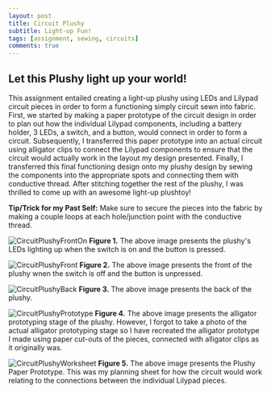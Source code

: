 ```yaml
---
layout: post
title: Circuit Plushy
subtitle: Light-up Fun!
tags: [assignment, sewing, circuits]
comments: true
---
```


## **Let this Plushy light up your world!**
This assignment entailed creating a light-up plushy using LEDs and Lilypad circuit pieces in order to form a functioning simply circuit sewn into fabric. First, we started by making a paper prototype of the circuit design in order to plan out how the individual Lilypad components, including a battery holder, 3 LEDs, a switch, and a button, would connect in order to form a circuit. Subsequently, I transferred this paper prototype into an actual circuit using alligator clips to connect the Lilypad components to ensure that the circuit would actually work in the layout my design presented. Finally, I transferred this final functioning design onto my plushy design by sewing the components into the appropriate spots and connecting them with conductive thread. After stitching together the rest of the plushy, I was thrilled to come up with an awesome light-up plushtoy!

**Tip/Trick for my Past Self:** Make sure to secure the pieces into the fabric by making a couple loops at each hole/junction point with the conductive thread. 

![CircuitPlushyFrontOn](https://amylam7.github.io/img/CircuitPlushyFrontOn.png)
**Figure 1.** The above image presents the plushy's LEDs lighting up when the switch is on and the button is pressed.

![CircuitPlushyFront](https://amylam7.github.io/img/CircuitPlushyFront.png)
**Figure 2.** The above image presents the front of the plushy wnen the switch is off and the button is unpressed.

![CircuitPlushyBack](https://amylam7.github.io/img/CircuitPlushyBack.png)
**Figure 3.** The above image presents the back of the plushy.

![CircuitPlushyPrototype](https://amylam7.github.io/img/CircuitPlushyPrototype.png)
**Figure 4.** The above image presents the alligator prototyping stage of the plushy. However, I forgot to take a photo of the actual alligator prototyping stage so I have recreated the alligator prototype I made using paper cut-outs of the pieces, connected with alligator clips as it originally was.

![CircuitPlushyWorksheet](https://amylam7.github.io/img/CircuitPlushyWorksheet.png)
**Figure 5.** The above image presents the Plushy Paper Prototype. This was my planning sheet for how the circuit would work relating to the connections between the individual Lilypad pieces.


